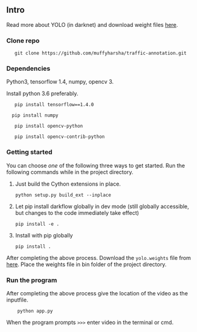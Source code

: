 ## Intro

Read more about YOLO (in darknet) and download weight files [here](http://pjreddie.com/darknet/yolo/). 

### Clone repo
 ```
    git clone https://github.com/muffyharsha/traffic-annotation.git
 ```

### Dependencies

Python3, tensorflow 1.4, numpy, opencv 3.

Install python 3.6 preferably.

 ```
    pip install tensorflow==1.4.0
 ```
  ```
    pip install numpy
 ```
 ```
    pip install opencv-python
 ```
 ```
    pip install opencv-contrib-python
 ```

### Getting started

You can choose _one_ of the following three ways to get started. Run the following commands while in the project directory.

1. Just build the Cython extensions in place. 
    ```
    python setup.py build_ext --inplace
    ```

2. Let pip install darkflow globally in dev mode (still globally accessible, but changes to the code immediately take effect)
    ```
    pip install -e .
    ```

3. Install with pip globally
    ```
    pip install .
    ```


After completing the above process. Download the `yolo.weights` file from [here](https://drive.google.com/drive/folders/0B1tW_VtY7onidEwyQ2FtQVplWEU). Place the weights file in bin folder of the project directory. 



### Run the program
After completing the above process give the location of the video as the inputfile.
```
    python app.py
```
When the program prompts `>>>` enter video in the terminal or cmd. 
